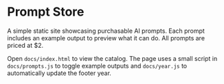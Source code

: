 # Prompt Store

A simple static site showcasing purchasable AI prompts. Each prompt includes an example output to preview what it can do. All prompts are priced at $2.

Open `docs/index.html` to view the catalog. The page uses a small script in `docs/prompts.js` to toggle example outputs and `docs/year.js` to automatically update the footer year.
